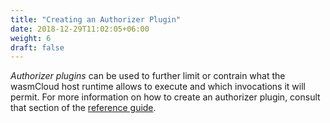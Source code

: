 ```yaml
---
title: "Creating an Authorizer Plugin"
date: 2018-12-29T11:02:05+06:00
weight: 6
draft: false
---
```


_Authorizer plugins_ can be used to further limit or contrain what the wasmCloud host runtime allows to execute and which invocations it will permit. For more information on how to create an authorizer plugin, consult that section of the [reference guide](/reference/custom/authorizers/).
